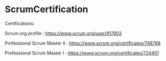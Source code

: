 # ScrumCertification


Certifications:

  Scrum.org profile : https://www.scrum.org/user/917903
  
  Professional Scrum Master II : https://www.scrum.org/certificates/748788
   
  Professional Scrum Master I : https://www.scrum.org/certificates/724451
  
 
  
